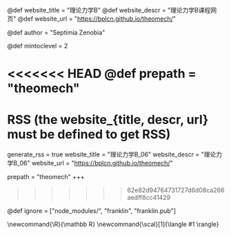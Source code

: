 <!--
Add here global page variables to use throughout your
website.
The website_* must be defined for the RSS to work
-->
@def website_title = "理论力学B"
@def website_descr = "理论力学B课程网页"
@def website_url   = "https://bplcn.github.io/theomech/"

@def author = "Septimia Zenobia"

@def mintoclevel = 2

<<<<<<< HEAD
@def prepath = "theomech"
=======
# RSS (the website_{title, descr, url} must be defined to get RSS)
generate_rss = true
website_title = "理论力学B_06"
website_descr = "理论力学B_06"
website_url   = "https://bplcn.github.io/theomech/"

prepath = "theomech"
+++
>>>>>>> 62e82d94764731727d6d08ca266aedff8cc41429

<!--
Add here files or directories that should be ignored by Franklin, otherwise
these files might be copied and, if markdown, processed by Franklin which
you might not want. Indicate directories by ending the name with a `/`.
-->
@def ignore = ["node_modules/", "franklin", "franklin.pub"]

<!--
Add here global latex commands to use throughout your
pages. It can be math commands but does not need to be.
For instance:
* \newcommand{\phrase}{This is a long phrase to copy.}
-->
\newcommand{\R}{\mathbb R}
\newcommand{\scal}[1]{\langle #1 \rangle}
